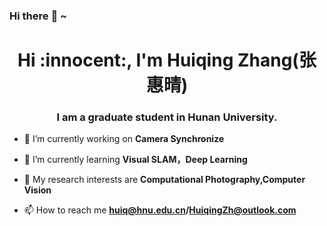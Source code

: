 ### Hi there :tiger: ~

<h1 align="center">Hi :innocent:, I'm Huiqing Zhang(张惠晴)</h1>
<h3 align="center">I am a graduate student in Hunan University.</h3>

- 🔭 I’m currently working on **Camera Synchronize**

- 🌱 I’m currently learning **Visual SLAM，Deep Learning**

- :purple_heart: My research interests are **Computational Photography,Computer Vision**

- 📫 How to reach me **huiq@hnu.edu.cn/HuiqingZh@outlook.com**

<!--
**Kikihqq/Kikihqq** is a ✨ _special_ ✨ repository because its `README.md` (this file) appears on your GitHub profile.>


